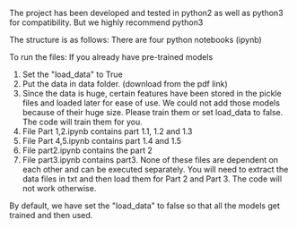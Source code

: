 The project has been developed and tested in python2 as well as python3 for compatibility. 
But we highly recommend python3

The structure is as follows:
There are four python notebooks (ipynb)

To run the files:
If you already have pre-trained models
1. Set the "load_data" to True
2. Put the data in data folder. (download from the pdf link)
3. Since the data is huge, certain features have been stored in the pickle files and loaded 
later for ease of use. We could not add those models because of their huge size. 
Please train them or set load_data to false. The code will train them for you.
4. File Part 1,2.ipynb contains part 1.1, 1.2 and 1.3
5. File Part 4,5.ipynb contains part 1.4 and 1.5
6. File part2.ipynb contains the part 2
7. File part3.ipynb contains part3.
None of these files are dependent on each other and can be executed separately.
You will need to extract the data files in txt and then load them for Part 2 and Part 3.
The code will not work otherwise.

By default, we have set the "load_data" to false so that all the models get trained and then used.